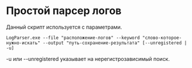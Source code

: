 # Простой парсер логов
Данный скрипт используется с параметрами.

```
LogParser.exe --file "расположение-логов" --keyword "слово-которое-нужно-искать" --output "путь-сохранение-результата" [--unregistered | -u]
```
-u или --unregistered указывает на нерегистрозависимый поиск.
